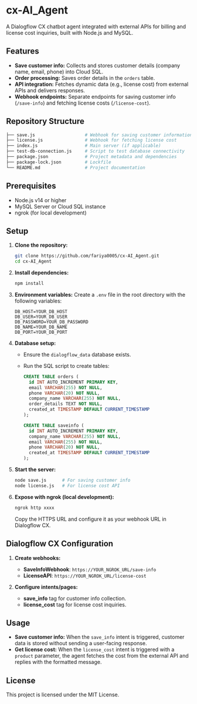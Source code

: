 # cx-AI\_Agent

A Dialogflow CX chatbot agent integrated with external APIs for billing and license cost inquiries, built with Node.js and MySQL.

## Features

* **Save customer info:** Collects and stores customer details (company name, email, phone) into Cloud SQL.
* **Order processing:** Saves order details in the `orders` table.
* **API integration:** Fetches dynamic data (e.g., license cost) from external APIs and delivers responses.
* **Webhook endpoints:** Separate endpoints for saving customer info (`/save-info`) and fetching license costs (`/license-cost`).

## Repository Structure

```bash
├── save.js                   # Webhook for saving customer information
├── license.js                # Webhook for fetching license cost
├── index.js                  # Main server (if applicable)
├── test-db-connection.js     # Script to test database connectivity
├── package.json              # Project metadata and dependencies
├── package-lock.json         # Lockfile
└── README.md                 # Project documentation
```

## Prerequisites

* Node.js v14 or higher
* MySQL Server or Cloud SQL instance
* ngrok (for local development)

## Setup

1. **Clone the repository:**

   ```bash
   git clone https://github.com/fariya0005/cx-AI_Agent.git
   cd cx-AI_Agent
   ```

2. **Install dependencies:**

   ```bash
   npm install
   ```

3. **Environment variables:**
   Create a `.env` file in the root directory with the following variables:

   ```env
   DB_HOST=YOUR_DB_HOST
   DB_USER=YOUR_DB_USER
   DB_PASSWORD=YOUR_DB_PASSWORD
   DB_NAME=YOUR_DB_NAME
   DB_PORT=YOUR_DB_PORT
   ```

4. **Database setup:**

   * Ensure the `dialogflow_data` database exists.
   * Run the SQL script to create tables:

     ```sql
     CREATE TABLE orders (
       id INT AUTO_INCREMENT PRIMARY KEY,
       email VARCHAR(255) NOT NULL,
       phone VARCHAR(20) NOT NULL,
       company_name VARCHAR(255) NOT NULL,
       order_details TEXT NOT NULL,
       created_at TIMESTAMP DEFAULT CURRENT_TIMESTAMP
     );

     CREATE TABLE saveinfo (
       id INT AUTO_INCREMENT PRIMARY KEY,
       company_name VARCHAR(255) NOT NULL,
       email VARCHAR(255) NOT NULL,
       phone VARCHAR(20) NOT NULL,
       created_at TIMESTAMP DEFAULT CURRENT_TIMESTAMP
     );
     ```

5. **Start the server:**

   ```bash
   node save.js      # For saving customer info
   node license.js   # For license cost API
   ```

6. **Expose with ngrok (local development):**

   ```bash
   ngrok http xxxx
   ```

   Copy the HTTPS URL and configure it as your webhook URL in Dialogflow CX.

## Dialogflow CX Configuration

1. **Create webhooks:**

   * **SaveInfoWebhook**: `https://YOUR_NGROK_URL/save-info`
   * **LicenseAPI**: `https://YOUR_NGROK_URL/license-cost`

2. **Configure intents/pages:**

   * **save\_info** tag for customer info collection.
   * **license\_cost** tag for license cost inquiries.

## Usage

* **Save customer info:** When the `save_info` intent is triggered, customer data is stored without sending a user-facing response.
* **Get license cost:** When the `license_cost` intent is triggered with a `product` parameter, the agent fetches the cost from the external API and replies with the formatted message.

## License

This project is licensed under the MIT License.
